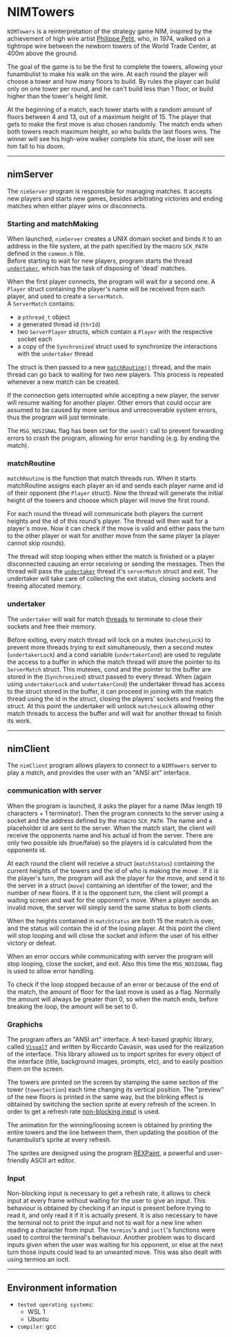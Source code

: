 # NIMTowers

`NIMTowers` is a reinterpretation of the strategy game NIM, inspired by the achievement of high wire artist [Philippe Petit](https://en.wikipedia.org/wiki/Philippe_Petit), who, in 1974, walked on a tightrope wire between the newborn towers of the World Trade Center, at 400m above the ground.

The goal of the game is to be the first to complete the towers, allowing your funambulist to make his walk on the wire. At each round the player will choose a tower and how many floors to build. By rules the player can build only on one tower per round, and he can't build less than 1 floor, or build higher than the tower's height limit.

At the beginning of a match, each tower starts with a random amount of floors between 4 and 13, out of a maximum height of 15. The player that gets to make the first move is also chosen randomly. The match ends when both towers reach maximum height, so who builds the last floors wins. The winner will see his high-wire walker complete his stunt, the loser will see him fall to his doom.

---
## nimServer

The `nimServer` program is responsible for managing matches. It accepts new players and starts new games, besides arbitrating victories and ending matches when either player wins or disconnects.

### Starting and matchMaking

When launched, `nimServer` creates a UNIX domain socket and binds it to an address in the file system, at the path specified by the macro `SCK_PATH` defined in the `common.h` file.\
Before starting to wait for new players, program starts the thread [`undertaker`](#undertaker), which has the task of disposing of 'dead' matches.

When the first player connects, the program will wait for a second one. A `Player` struct containing the player's name will be received from each player, and used to create a `ServerMatch`.\
A `ServerMatch` contains:
* a `pthread_t` object
* a generated thread id (`thrId`)
* two `ServerPlayer` structs, which contain a `Player` with the respective socket each
* a copy of the `Synchronized` struct used to synchronize the interactions with the `undertaker` thread
 
The struct is then passed to a new [`matchRoutine()`](#matchRoutine) thread, and the main thread can go back to waiting for two new players. This process is repeated whenever a new match can be created.

If the connection gets interrupted while accepting a new player, the server will resume waiting for another player. Other errors that could occur are assumed to be caused by more serious and unrecoverable system errors, thus the program will just terminate.

The `MSG_NOSIGNAL` flag has been set for the `send()` call to prevent forwarding errors to crash the program, allowing for error handling (e.g. by ending the match).

### matchRoutine

`matchRoutine` is the function that match threads run. When it starts matchRoutine assigns each player an id and sends each player name and id of their opponent (the `Player` struct). Now the thread will generate the initial height of the towers and choose which player will move the first round.

For each round the thread will communicate both players the current heights and the id of this round's player. The thread will then wait for a player's move. Now it can check if the move is valid and either pass the turn to the other player or wait for another move from the same player (a player cannot skip rounds).

The thread will stop looping when either the match is finished or a player disconnected causing an error receiving or sending the messages. Then the thread will pass the [`undertaker`](#undertaker) thread it's `serverMatch` struct and exit. The undertaker will take care of collecting the exit status, closing sockets and freeing allocated memory.

### undertaker

The `undertaker` will wait for match [threads](#matchRoutine) to terminate to close their sockets and free their memory.

Before exiting, every match thread will lock on a mutex (`matchesLock`) to prevent more threads trying to exit simultaneously, then a second mutex (`undertakerLock`) and a cond variable (`undertakerCond`) are used to regulate the access to a buffer in which the match thread will store the pointer to its `ServerMatch` struct. This mutexes, cond and the pointer to the buffer are stored in the (`Synchronized`) struct passed to every thread. When (again using `undertakerLock` and `undertakerCond`) the undertaker thread has access to the struct stored in the buffer, it can proceed in joining with the match thread using the id in the struct, closing the players' sockets and freeing the struct. At this point the undertaker will unlock `matchesLock` allowing other match threads to access the buffer and will wait for another thread to finish its work.

---
## nimClient

The `nimClient` program allows players to connect to a `NIMTowers` server to play a match, and provides the user with an "ANSI art" interface.

### communication with server

When the program is launched, it asks the player for a name (Max length 19 characters + 1 terminator). Then the program connects to the server using a socket and the address defined by the macro `SCK_PATH`. The name and a placeholder id are sent to the server. When the match start, the client will receive the opponents name and his actual id from the server. There are only two possible ids (true/false) so the players id is calculated from the opponents id.

At each round the client will receive a struct (`matchStatus`) containing the current heights of the towers and the id of who is making the move . If it is the player's turn, the program will ask the player for the move, and send it to the server in a struct (`move`) containing an identifier of the tower, and the number of new floors. If it is the opponent turn, the client will prompt a waiting screen and wait for the opponent's move. When a player sends an invalid move, the server will simply send the same status to both clients.

When the heights contained in `matchStatus` are both 15 the match is over, and the status will contain the id of the losing player. At this point the client will stop looping and will close the socket and inform the user of his either victory or defeat.

When an error occurs while communicating with server the program will stop looping, close the socket, and exit. Also this time the `MSG_NOSIGNAL` flag is used to allow error handling.

To check if the loop stopped because of an error or because of the end of the match, the amount of floor for the last move is used as a flag. Normally the amount will always be greater than 0, so when the match ends, before breaking the loop, the amount will be set to 0.

### Graphichs

The program offers an "ANSI art" interface. A text-based graphic library, called [`VisualT`](https://github.com/Lucide/VisualT) and written by Riccardo Cavasin, was used for the realization of the interface. This library allowed us to import sprites for every object of the interface (title, background images, prompts, etc), and to easily position them on the screen.

The towers are printed on the screen by stamping the same section of the tower  (`towerSection`) each time changing its vertical position. The "preview" of the new floors is printed in the same way, but the blinking effect is obtained by switching the section sprite at every refresh of the screen.  In order to get a refresh rate [non-blocking input](#Input) is used.

The animation for the winning/loosing screen is obtained by printing the entire towers and the line between them, then updating the position of the funambulist’s sprite at every refresh.

The sprites are designed using the program [REXPaint](https://www.gridsagegames.com/rexpaint/), a powerful and user-friendly ASCII art editor.

### Input

Non-blocking input is necessary to get a refresh rate, it allows to check input at every frame without waiting for the user to give an input. This behaviour is obtained by checking if an input is present before trying to read it, and only read it if it is actually present. It is also necessary to have the terminal not to print the input and not to wait for a new line when reading a character from input. The `termios`'s and `ioctl`'s functions were used to control the terminal's behaviour. Another problem was to discard inputs given when the user was waiting for his opponent, or else at the next turn those inputs could lead to an unwanted move. This was also dealt with using termios an ioctl.

---
## Environment information

* `tested operating systems`:
    * WSL 1
    * Ubuntu
* `compiler`: gcc